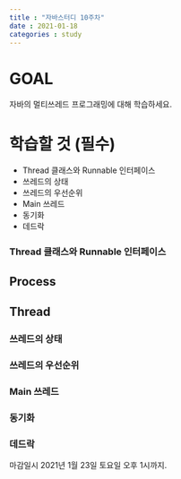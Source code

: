 ```yaml
---
title : "자바스터디 10주차"
date : 2021-01-18
categories : study
---
```


# GOAL
자바의 멀티쓰레드 프로그래밍에 대해 학습하세요.

# 학습할 것 (필수)
+ Thread 클래스와 Runnable 인터페이스
+ 쓰레드의 상태
+ 쓰레드의 우선순위
+ Main 쓰레드
+ 동기화
+ 데드락

### Thread 클래스와 Runnable 인터페이스

## Process


## Thread 

### 쓰레드의 상태
### 쓰레드의 우선순위
### Main 쓰레드
### 동기화
### 데드락


마감일시
2021년 1월 23일 토요일 오후 1시까지.